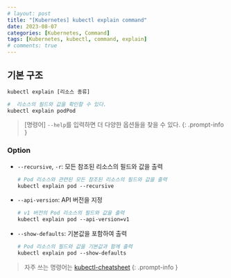 ```yaml
---
# layout: post
title: "[Kubernetes] kubectl explain command"
date: 2023-08-07
categories: [Kubernetes, Command]
tags: [Kubernetes, kubectl, command, explain]
# comments: true
---
```


## 기본 구조

```bash
kubectl explain [리소스 종류]

#  리소스의 필드와 값을 확인할 수 있다.
kubectl explain podPod
```

> [명령어] `--help`를 입력하면 더 다양한 옵션들을 찾을 수 있다.
{: .prompt-info }

### Option

- `--recursive`, `-r`: 모든 참조된 리소스의 필드와 값을 출력
    ```bash
    # Pod 리소스와 관련된 모든 참조된 리소스의 필드와 값을 출력
    kubectl explain pod --recursive
    ```

- `--api-version`: API 버전을 지정
    ```bash
    # v1 버전의 Pod 리소스의 필드와 값을 출력
    kubectl explain pod --api-version=v1
    ```

- `--show-defaults`: 기본값을 포함하여 출력
    ```bash
    # Pod 리소스의 필드와 값을 기본값과 함께 출력
    kubectl explain pod --show-defaults
    ```

> 자주 쓰는 명령어는 [kubectl-cheatsheet](https://kubernetes.io/docs/reference/kubectl/cheatsheet/)
{: .prompt-info }